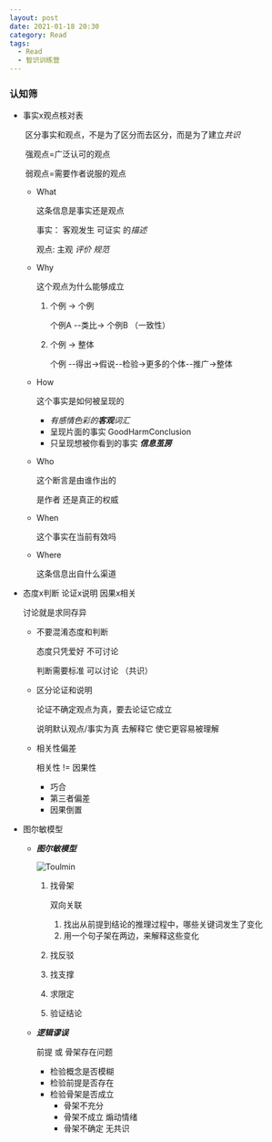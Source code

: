```yaml
---
layout: post
date: 2021-01-18 20:30
category: Read
tags:
  - Read
  - 智识训练营
---
```


### 认知筛

- 事实x观点核对表 

  ​	区分事实和观点，不是为了区分而去区分，而是为了建立*共识*

  ​    强观点=广泛认可的观点

  ​    弱观点=需要作者说服的观点

  - What 

    这条信息是事实还是观点

    事实： 客观发生 可证实 的*描述*

    观点:   主观 *评价* *规范*

  - Why  

    这个观点为什么能够成立

    1. 个例 -> 个例

       个例A  --类比-> 个例B  （一致性）

    2. 个例 -> 整体

       个例 --得出->假说--检验->更多的个体--推广->整体

  - How

    这个事实是如何被呈现的

    - *有感情色彩的**客观**词汇*
    - 呈现片面的事实 GoodHarmConclusion
    - 只呈现想被你看到的事实 ***信息茧房*** 

  - Who

    这个断言是由谁作出的

     是作者 还是真正的权威

  - When

    这个事实在当前有效吗

  - Where

    这条信息出自什么渠道 

- 态度x判断 论证x说明 因果x相关

  讨论就是求同存异

  - 不要混淆态度和判断 

    态度只凭爱好 不可讨论

    判断需要标准 可以讨论 （共识）

  - 区分论证和说明
    
    论证不确定观点为真，要去论证它成立  

    说明默认观点/事实为真 去解释它 使它更容易被理解
    
  - 相关性偏差  

    相关性 != 因果性

    - 巧合
    - 第三者偏差
    - 因果倒置

- 图尔敏模型

  - ***图尔敏模型***

    ![Toulmin](https://run-dream.github.io/img/post/toulmin.png)

    1. 找骨架

       双向关联

       1. 找出从前提到结论的推理过程中，哪些关键词发生了变化
       2. 用一个句子架在两边，来解释这些变化

    2. 找反驳

    3. 找支撑

    4. 求限定

    5. 验证结论

  - ***逻辑谬误***

    前提 或 骨架存在问题

    - 检验概念是否模糊
    - 检验前提是否存在
    - 检验骨架是否成立
      - 骨架不充分 
      - 骨架不成立 煽动情绪
      - 骨架不确定 无共识

    

    

    

  







